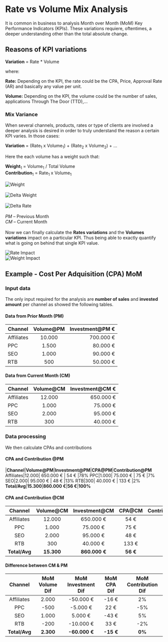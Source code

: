 # Rate vs Volume Mix Analysis

It is common in business to analysis Month over Month (MoM) Key Performance Indicators (KPIs). These variations requiere, oftentimes, a deeper understanding other than the total absolute change.

## Reasons of KPI variations

**Variation** =  Rate * Volume

where:

**Rate:** Depending on the KPI, the rate could be the CPA, Price, Approval Rate (AR) and basically any value per unit.

**Volume:** Depending on the KPI, the volume could be the number of sales, applications Through The Door (TTD),...

### Mix Variance

When several channels, products, rates or type of clients are involved a deeper analysis is desired in order to truly understand the reason a certain KPI varies. In those cases:

**Variation** = (Rate<sub>1</sub> x Volume<sub>1</sub>) + (Rate<sub>2</sub> x Volume<sub>2</sub>) + ...

 Here the each volume has a weight such that:

 **Weight**<sub>1</sub> = Volume<sub>1</sub> / Total Volume  
 **Contribution**<sub>1</sub> = Rate<sub>1</sub> x  Volume<sub>1</sub>
<br><br>
![Weight](https://latex.codecogs.com/svg.latex?\text{Weight}_1%20=%20\frac{\text{Volume}_1}{\text{Total%20Volume}})
<br><br>
![Delta Weight](https://latex.codecogs.com/svg.latex?\Medium&space;\text{%CE%94%20Weight}_1%20=%20\text{Vol}_1@PM%20-%20\text{Vol}_1@CM)    
<br>
![Delta Rate](https://latex.codecogs.com/svg.latex?\Medium&space;\text{%CE%94%20Rate}_1%20=%20\text{Rate}_1@PM%20-%20\text{Rate}_1@CM)  
<br>
*PM* – Previous Month
<br>
*CM* – Current Month
<br><br>
Now we can finally calculate the **Rates variations** and the **Volumes variations** impact on a particular KPI. Thus being able to exactly quantify what is going on behind that single KPI value.

![Rate Impact](https://latex.codecogs.com/svg.latex?\Medium&space;\text{Rate}_1\text{%20Impact}%20=%20\text{%CE%94%20Rate}_1%20*%20\text{Avg%20Weight}_1)
<br>
![Weight Impact](https://latex.codecogs.com/svg.latex?\Medium&space;\text{Weight}_1\text{%20Impact}%20=%20\text{%CE%94%20Weight}_1%20*%20\text{Avg%20Rate}_1)

## Example - Cost Per Adquisition (CPA) MoM

### Input data

The only input required for the analysis are  **number of sales** and **invested amount** per channel as showed the following tables.

#### Data from Prior Month (PM)
|Channel|Volume@PM|Investment@PM €|
|----------|:-------------:|------:|
| Affiliates|10.000|700.000 € |
| PPC |1.500|80.000 € |
| SEO |1.000|90.000 € |
| RTB |500|50.000 € |
#### Data from Current Month (CM)
|Channel|Volume@CM|Investment@CM €|
|----------|:-------------:|------:|
| Affiliates|12.000|650.000 € |
| PPC |1.000|75.000 € |
| SEO |2.000|95.000 € |
| RTB |300|40.000 € |

### Data processing
We then calculate CPAs and contributions
#### CPA and Contribution @PM
|**Channel**|**Volume@PM**|**Investment@PM**|**CPA@PM**|**Contribution@PM**
Affiliates|12.000| 650.000 € | 54 € |78%
PPC|1.000| 75.000 € | 75 € |7%
SEO|2.000| 95.000 € | 48 € |13%
RTB|300| 40.000 € | 133 € |2%
**Total/Avg**|**15.300**|**860.000 €**|**56 €**|**100%**
#### CPA and Contribution @CM
**Channel**|**Volume@CM**|**Investment@CM**|**CPA@CM**|**Contribution@CM**
:-----:|:-----:|:-----:|:-----:|:-----:
Affiliates|12.000| 650.000 € | 54 € |78%
PPC|1.000| 75.000 € | 75 € |7%
SEO|2.000| 95.000 € | 48 € |13%
RTB|300| 40.000 € | 133 € |2%
**Total/Avg**|**15.300**|**860.000 €**|**56 €**|**100%**
#### Difference between CM & PM
**Channel**|**MoM Volume Dif**|**MoM Investment Dif**|**MoM CPA Dif**|**MoM Contribution Dif**
:-----:|:-----:|:-----:|:-----:|:-----:
Affiliates|2.000|-50.000 € |-16 € |2%
PPC|-500|-5.000 € |22 € |-5%
SEO|1.000|5.000 € |-43 € |5%
RTB|-200|-10.000 € |33 € |-2%
**Total/Avg**|**2.300**|**-60.000 €**|**-15 €**|**0%**
